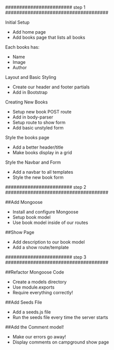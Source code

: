 
######################## step 1 #####################################

  Initial Setup
* Add home page
* Add books page that lists all books

 Each books has:
* Name
* Image
* Author

 Layout and Basic Styling
* Create our header and footer partials
* Add in Bootstrap

Creating New Books
* Setup new book POST route
* Add in body-parser
* Setup route to show form
* Add basic unstyled form

 Style the books page
* Add a better header/title
* Make books display in a grid

 Style the Navbar and Form
* Add a navbar to all templates
* Style the new book form


######################## step 2 #####################################


##Add Mongoose
* Install and configure Mongoose
* Setup book model
* Use book model inside of our routes


##Show Page
* Add description to our book model
* Add a show route/template

######################## step 3 #####################################

##Refactor Mongoose Code
* Create a models directory
* Use module.exports
* Require everything correctly!

##Add Seeds File
* Add a seeds.js file
* Run the seeds file every time the server starts

##Add the Comment model!
* Make our errors go away!
* Display comments on campground show page
